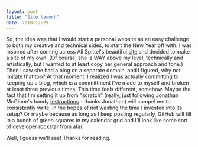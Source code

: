 ```yaml
---
layout: post
title: "Site launch"
date: 2018-12-29
---
```


So, the idea was that I would start a personal website as an easy challenge to both my creative and technical sides, to start the New Year off with. I was inspired after coming across Ali Spittel's beautiful [site](https://www.alispit.tel/#/) and decided to make a site of my own. (Of course, she is WAY above my level, technically and artistically, but I wanted to at least copy her general approach and tone.) Then I saw she had a blog on a separate domain, and I figured, why not imitate that too? At that moment, I realized I was actually committing to keeping up a blog, which is a committment I've made to myself and broken at least three previous times. This time feels different, somehow. Maybe the fact that I'm setting it up from "scratch" (really, just following Jonathan McGlone's handy [instructions](http://jmcglone.com/guides/github-pages/) - thanks Jonathan) will compel me to consistently write, in the hopes of not wasting the time I invested into its setup? Or maybe because as long as I keep posting regularly, GitHub will fill in a bunch of green squares in my calendar grid and I'll look like some sort of developer rockstar from afar.

Well, I guess we'll see! Thanks for reading.
